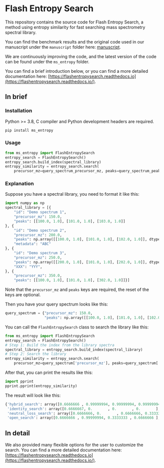 # Flash Entropy Search

This repository contains the source code for Flash Entropy Search, a method using entropy similarity for fast searching mass spectrometry spectral library.

You can find the benchmark results and the original code used in our manuscript under the `manuscript` folder here: [manuscript](https://github.com/YuanyueLi/FlashEntropySearch/tree/main/manuscript).

We are continuously improving the code, and the latest version of the code can be found under the `ms_entropy` folder.

You can find a brief introduction below, or you can find a more detailed documentation here: [https://flashentropysearch.readthedocs.io](https://flashentropysearch.readthedocs.io/).

## In brief

### Installation

Python >= 3.8, C compiler and Python development headers are required.

```bash
pip install ms_entropy
```

### Usage

```python
from ms_entropy import FlashEntropySearch
entropy_search = FlashEntropySearch()
entropy_search.build_index(spectral_library)
entropy_similarity = entropy_search.search(
    precursor_mz=query_spectrum_precursor_mz, peaks=query_spectrum_peaks)
```

### Explanation

Suppose you have a spectral library, you need to format it like this:

```python
import numpy as np
spectral_library = [{
    "id": "Demo spectrum 1",
    "precursor_mz": 150.0,
    "peaks": [[100.0, 1.0], [101.0, 1.0], [103.0, 1.0]]
}, {
    "id": "Demo spectrum 2",
    "precursor_mz": 200.0,
    "peaks": np.array([[100.0, 1.0], [101.0, 1.0], [102.0, 1.0]], dtype=np.float32),
    "metadata": "ABC"
}, {
    "id": "Demo spectrum 3",
    "precursor_mz": 250.0,
    "peaks": np.array([[200.0, 1.0], [101.0, 1.0], [202.0, 1.0]], dtype=np.float32),
    "XXX": "YYY",
}, {
    "precursor_mz": 350.0,
    "peaks": [[100.0, 1.0], [101.0, 1.0], [302.0, 1.0]]}]
```

Note that the `precursor_mz` and `peaks` keys are required, the reset of the keys are optional.

Then you have your query spectrum looks like this:

```python
query_spectrum = {"precursor_mz": 150.0,
                  "peaks": np.array([[100.0, 1.0], [101.0, 1.0], [102.0, 1.0]], dtype=np.float32)}
```

You can call the `FlashEntropySearch` class to search the library like this:

```python
from ms_entropy import FlashEntropySearch
entropy_search = FlashEntropySearch()
# Step 1: Build the index from the library spectra
spectral_library = entropy_search.build_index(spectral_library)
# Step 2: Search the library
entropy_similarity = entropy_search.search(
    precursor_mz=query_spectrum['precursor_mz'], peaks=query_spectrum['peaks'])
```

After that, you can print the results like this:

```python
import pprint
pprint.pprint(entropy_similarity)
```

The result will look like this:

```python
{'hybrid_search': array([0.6666666 , 0.99999994, 0.99999994, 0.99999994], dtype=float32),
 'identity_search': array([0.6666667, 0.       , 0.       , 0.       ], dtype=float32),
 'neutral_loss_search': array([0.6666666, 0.       , 0.6666666, 0.3333333], dtype=float32),
 'open_search': array([0.6666666 , 0.99999994, 0.3333333 , 0.6666666 ], dtype=float32)}
```

## In detail

We also provided many flexible options for the user to customize the search. You can find a more detailed documentation here: [https://flashentropysearch.readthedocs.io](https://flashentropysearch.readthedocs.io/).

